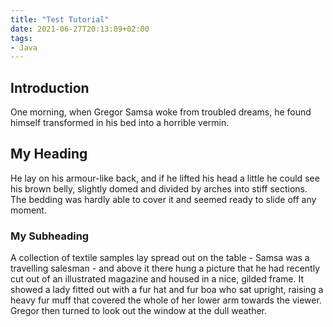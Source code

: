 ```yaml
---
title: "Test Tutorial"
date: 2021-06-27T20:13:09+02:00
tags:
- Java
---
```


<!-- Your front matter up here -->

## Introduction

One morning, when Gregor Samsa woke from troubled dreams, he found himself transformed in his bed into a horrible vermin.

## My Heading

He lay on his armour-like back, and if he lifted his head a little he could see his brown belly, slightly domed and divided by arches into stiff sections. The bedding was hardly able to cover it and seemed ready to slide off any moment.

### My Subheading

A collection of textile samples lay spread out on the table - Samsa was a travelling salesman - and above it there hung a picture that he had recently cut out of an illustrated magazine and housed in a nice, gilded frame. It showed a lady fitted out with a fur hat and fur boa who sat upright, raising a heavy fur muff that covered the whole of her lower arm towards the viewer. Gregor then turned to look out the window at the dull weather.